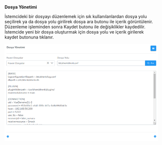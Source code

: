 **Dosya Yönetimi**

İstemcideki bir dosyayı düzenlemek için sık kullanılanlardan dosya yolu seçilirek ya da dosya yolu girilirek dosya ara butonu ile içerik görüntülenir. Düzenleme işleminden sonra Kaydet butonu ile değişiklikler kaydedilir. İstemcide yeni bir dosya oluşturmak için dosya yolu ve içerik girilerek kaydet butonuna tıklanır.

![Dosya Yonetimi](../images/computerManagement/fileManagement.png)